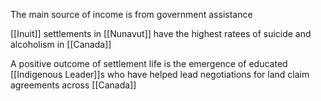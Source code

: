 The main source of income is from government assistance

[[Inuit]] settlements in [[Nunavut]] have the highest ratees of suicide and alcoholism in [[Canada]]

A positive outcome of settlement life is the emergence of educated [[Indigenous Leader]]s who have helped lead negotiations for land claim agreements across [[Canada]]

